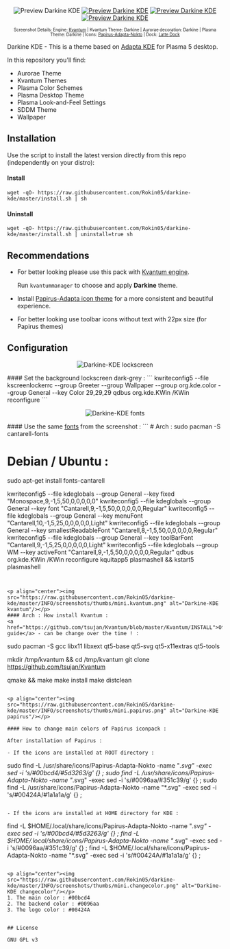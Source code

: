 <p align="center">
  <img src="https://raw.githubusercontent.com/Rokin05/darkine-kde/master/INFO/screenshots/preview.1.png" alt="Preview Darkine KDE"/>
  <a href="https://raw.githubusercontent.com/Rokin05/darkine-kde/master/INFO/screenshots/preview.2.png"><img src="https://raw.githubusercontent.com/Rokin05/darkine-kde/master/INFO/screenshots/thumbs/mini.preview.2.png" alt="Preview Darkine KDE"/></a> <a href="https://raw.githubusercontent.com/Rokin05/darkine-kde/master/INFO/screenshots/preview.3.png"><img src="https://raw.githubusercontent.com/Rokin05/darkine-kde/master/INFO/screenshots/thumbs/mini.preview.3.png" alt="Preview Darkine KDE"/></a> <a href="https://raw.githubusercontent.com/Rokin05/darkine-kde/master/INFO/screenshots/preview.4.png"><img src="https://raw.githubusercontent.com/Rokin05/darkine-kde/master/INFO/screenshots/thumbs/mini.preview.4.png" alt="Preview Darkine KDE"/></a>
</p><p align="center">
  <sup><sub>Screenshot Details: Engine: <a href="https://github.com/tsujan/Kvantum/tree/master/Kvantum">Kvantum</a> | Kvantum Theme: Darkine | Aurorae decoration: Darkine | Plasma Theme: Darkine | Icons: <a href="https://github.com/PapirusDevelopmentTeam/papirus-icon-theme">Papirus-Adapta-Nokto</a> | Dock: <a href="https://github.com/psifidotos/Latte-Dock">Latte Dock</a></sub></sup></p>

Darkine KDE - This is a theme based on [Adapta KDE](https://github.com/PapirusDevelopmentTeam/adapta-kde) for Plasma 5 desktop.

In this repository you'll find:

- Aurorae Theme
- Kvantum Themes
- Plasma Color Schemes
- Plasma Desktop Theme
- Plasma Look-and-Feel Settings
- SDDM Theme
- Wallpaper

## Installation

Use the script to install the latest version directly from this repo (independently on your distro):

#### Install

```
wget -qO- https://raw.githubusercontent.com/Rokin05/darkine-kde/master/install.sh | sh
```


#### Uninstall

```
wget -qO- https://raw.githubusercontent.com/Rokin05/darkine-kde/master/install.sh | uninstall=true sh
```


## Recommendations

- For better looking please use this pack with [Kvantum engine](https://github.com/tsujan/Kvantum/tree/master/Kvantum).

  Run `kvantummanager` to choose and apply **Darkine** theme.

- Install [Papirus-Adapta icon theme](https://github.com/PapirusDevelopmentTeam/papirus-icon-theme) for a more consistent and beautiful experience.

- For better looking use toolbar icons without text with 22px size (for Papirus themes)



## Configuration


<p align="center"><img src="https://raw.githubusercontent.com/Rokin05/darkine-kde/master/INFO/screenshots/thumbs/mini.lockscreen.png" alt="Darkine-KDE lockscreen"/></p>
#### Set the background lockscreen dark-grey :
```
kwriteconfig5 --file kscreenlockerrc --group Greeter --group Wallpaper --group org.kde.color --group General --key Color 29,29,29
qdbus org.kde.KWin /KWin reconfigure
```


<p align="center"><img src="https://raw.githubusercontent.com/Rokin05/darkine-kde/master/INFO/screenshots/thumbs/mini.fonts.png" alt="Darkine-KDE fonts"/></p>
#### Use the same <a href="https://raw.githubusercontent.com/Rokin05/darkine-kde/master/INFO/screenshots/fonts-config.png">fonts</a> from the screenshot :
```
# Arch :
sudo pacman -S cantarell-fonts

# Debian / Ubuntu :
sudo apt-get install fonts-cantarell

kwriteconfig5 --file kdeglobals --group General --key fixed "Monospace,9,-1,5,50,0,0,0,0,0"
kwriteconfig5 --file kdeglobals --group General --key font "Cantarell,9,-1,5,50,0,0,0,0,0,Regular"
kwriteconfig5 --file kdeglobals --group General --key menuFont "Cantarell,10,-1,5,25,0,0,0,0,0,Light"
kwriteconfig5 --file kdeglobals --group General --key smallestReadableFont "Cantarell,8,-1,5,50,0,0,0,0,0,Regular"
kwriteconfig5 --file kdeglobals --group General --key toolBarFont "Cantarell,9,-1,5,25,0,0,0,0,0,Light"
kwriteconfig5 --file kdeglobals --group WM --key activeFont "Cantarell,9,-1,5,50,0,0,0,0,0,Regular"
qdbus org.kde.KWin /KWin reconfigure
kquitapp5 plasmashell && kstart5 plasmashell
```


<p align="center"><img src="https://raw.githubusercontent.com/Rokin05/darkine-kde/master/INFO/screenshots/thumbs/mini.kvantum.png" alt="Darkine-KDE kvantum"/></p>
#### Arch : How install Kvantum :
<a href="https://github.com/tsujan/Kvantum/blob/master/Kvantum/INSTALL">Official guide</a> - can be change over the time ! :
```
sudo pacman -S gcc libx11 libxext qt5-base qt5-svg qt5-x11extras qt5-tools

mkdir /tmp/kvantum && cd /tmp/kvantum
git clone https://github.com/tsujan/Kvantum

qmake && make
make install
make distclean
```

<p align="center"><img src="https://raw.githubusercontent.com/Rokin05/darkine-kde/master/INFO/screenshots/thumbs/mini.papirus.png" alt="Darkine-KDE papirus"/></p>

#### How to change main colors of Papirus iconpack :

After installation of Papirus :

- If the icons are installed at ROOT directory :
```
sudo find -L /usr/share/icons/Papirus-Adapta-Nokto -name "*.svg" -exec sed -i 's/#00bcd4/#5d3263/g' {} \;
sudo find -L /usr/share/icons/Papirus-Adapta-Nokto -name "*.svg" -exec sed -i 's/#0096aa/#351c39/g' {} \;
sudo find -L /usr/share/icons/Papirus-Adapta-Nokto -name "*.svg" -exec sed -i 's/#00424A/#1a1a1a/g' {} \;
```

- If the icons are installed at HOME directory for KDE :
```
find -L $HOME/.local/share/icons/Papirus-Adapta-Nokto -name "*.svg" -exec sed -i 's/#00bcd4/#5d3263/g' {} \;
find -L $HOME/.local/share/icons/Papirus-Adapta-Nokto -name "*.svg" -exec sed -i 's/#0096aa/#351c39/g' {} \;
find -L $HOME/.local/share/icons/Papirus-Adapta-Nokto -name "*.svg" -exec sed -i 's/#00424A/#1a1a1a/g' {} \;
```

<p align="center"><img src="https://raw.githubusercontent.com/Rokin05/darkine-kde/master/INFO/screenshots/thumbs/mini.changecolor.png" alt="Darkine-KDE changecolor"/></p>
1. The main color : #00bcd4
2. The backend color : #0096aa
3. The logo color : #00424A


## License

GNU GPL v3
 










 
